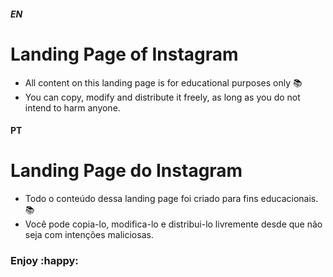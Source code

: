 ##### EN

# Landing Page of Instagram

- All content on this landing page is for educational purposes only :books:
- You can copy, modify and distribute it freely, as long as you do not intend to harm anyone.



#### PT

# Landing Page do Instagram

- Todo o conteúdo dessa landing page foi criado para fins educacionais.:books:
- Você pode copia-lo, modifica-lo e distribui-lo livremente desde que não seja com intenções maliciosas.



### Enjoy :happy:

